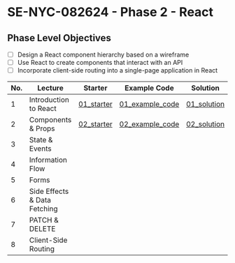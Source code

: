 # SE-NYC-082624 - Phase 2 - React

## Phase Level Objectives

- [ ] Design a React component hierarchy based on a wireframe
- [ ] Use React to create components that interact with an API
- [ ] Incorporate client-side routing into a single-page application in React

|No. | Lecture                          | Starter 	| Example Code 	| Solution 	|
|----|------------------------------	|:-----:	|--------	|---------	|
|1 | Introduction to React              |[01_starter](https://github.com/RikkuX491/SE-NYC-082624-Phase-2/tree/01_starter)|[01_example_code](https://github.com/RikkuX491/SE-NYC-082624-Phase-2/tree/01_example_code)|[01_solution](https://github.com/RikkuX491/SE-NYC-082624-Phase-2/tree/01_solution)|
|2 | Components & Props                 |[02_starter](https://github.com/RikkuX491/SE-NYC-082624-Phase-2/tree/02_starter)|[02_example_code](https://github.com/RikkuX491/SE-NYC-082624-Phase-2/tree/02_example_code)|[02_solution](https://github.com/RikkuX491/SE-NYC-082624-Phase-2/tree/02_solution)|
|3 | State & Events                     ||||
|4 | Information Flow                   ||||
|5 | Forms                              ||||
|6 | Side Effects & Data Fetching       ||||
|7 | PATCH & DELETE                     ||||
|8 | Client-Side Routing                ||||